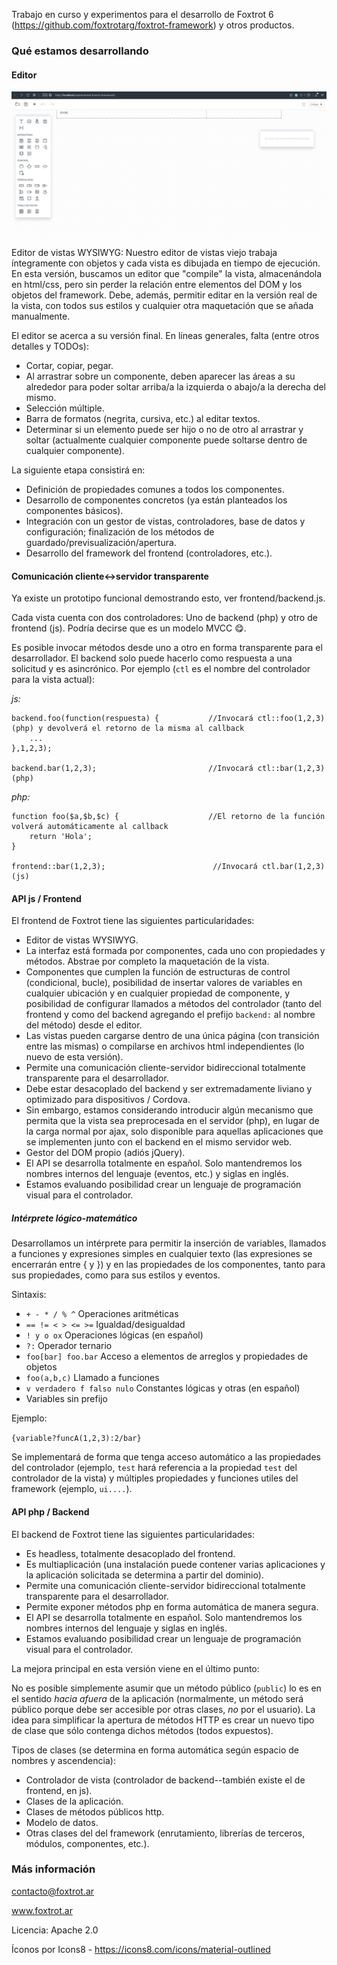 Trabajo en curso y experimentos para el desarrollo de Foxtrot 6 (https://github.com/foxtrotarg/foxtrot-framework) y otros productos. 

### Qué estamos desarrollando

#### Editor

![](img/editor.jpg)

Editor de vistas WYSIWYG: Nuestro editor de vistas viejo trabaja íntegramente con objetos y cada vista es dibujada en tiempo de ejecución. En esta versión, buscamos un editor que "compile" la vista, almacenándola en html/css, pero sin perder la relación entre elementos del DOM y los objetos del framework. Debe, además, permitir editar en la versión real de la vista, con todos sus estilos y cualquier otra maquetación que se añada manualmente.

El editor se acerca a su versión final. En líneas generales, falta (entre otros detalles y TODOs):
- Cortar, copiar, pegar.
- Al arrastrar sobre un componente, deben aparecer las áreas a su alrededor para poder soltar arriba/a la izquierda o abajo/a la derecha del mismo.
- Selección múltiple.
- Barra de formatos (negrita, cursiva, etc.) al editar textos.
- Determinar si un elemento puede ser hijo o no de otro al arrastrar y soltar (actualmente cualquier componente puede soltarse dentro de cualquier componente).

La siguiente etapa consistirá en:
- Definición de propiedades comunes a todos los componentes.
- Desarrollo de componentes concretos (ya están planteados los componentes básicos).
- Integración con un gestor de vistas, controladores, base de datos y configuración; finalización de los métodos de guardado/previsualización/apertura.
- Desarrollo del framework del frontend (controladores, etc.).

#### Comunicación cliente<->servidor transparente

Ya existe un prototipo funcional demostrando esto, ver frontend/backend.js.

Cada vista cuenta con dos controladores: Uno de backend (php) y otro de frontend (js). Podría decirse que es un modelo MVCC 😋.

Es posible invocar métodos desde uno a otro en forma transparente para el desarrollador. El backend solo puede hacerlo como respuesta a una solicitud y es asincrónico. Por ejemplo (`ctl` es el nombre del controlador para la vista actual):

_js:_

    backend.foo(function(respuesta) {           //Invocará ctl::foo(1,2,3) (php) y devolverá el retorno de la misma al callback
        ...
    },1,2,3);

    backend.bar(1,2,3);                         //Invocará ctl::bar(1,2,3) (php)

_php:_

    function foo($a,$b,$c) {                    //El retorno de la función volverá automáticamente al callback
        return 'Hola';
    }

    frontend::bar(1,2,3);                        //Invocará ctl.bar(1,2,3) (js)

#### API js / Frontend

El frontend de Foxtrot tiene las siguientes particularidades:

- Editor de vistas WYSIWYG.
- La interfaz está formada por componentes, cada uno con propiedades y métodos. Abstrae por completo la maquetación de la vista.
- Componentes que cumplen la función de estructuras de control (condicional, bucle), posibilidad de insertar valores de variables en cualquier ubicación y en cualquier propiedad de componente, y posibilidad de configurar llamados a métodos del controlador (tanto del frontend y como del backend agregando el prefijo `backend:` al nombre del método) desde el editor.
- Las vistas pueden cargarse dentro de una única página (con transición entre las mismas) o compilarse en archivos html independientes (lo nuevo de esta versión).
- Permite una comunicación cliente-servidor bidireccional totalmente transparente para el desarrollador.
- Debe estar desacoplado del backend y ser extremadamente liviano y optimizado para dispositivos / Cordova.
- Sin embargo, estamos considerando introducir algún mecanismo que permita que la vista sea preprocesada en el servidor (php), en lugar de la carga normal por ajax, solo disponible para aquellas aplicaciones que se implementen junto con el backend en el mismo servidor web.
- Gestor del DOM propio (adiós jQuery).
- El API se desarrolla totalmente en español. Solo mantendremos los nombres internos del lenguaje (eventos, etc.) y siglas en inglés.
- Estamos evaluando posibilidad crear un lenguaje de programación visual para el controlador.

##### Intérprete lógico-matemático

Desarrollamos un intérprete para permitir la inserción de variables, llamados a funciones y expresiones simples en cualquier texto (las expresiones se encerrarán entre { y }) y en las propiedades de los componentes, tanto para sus propiedades, como para sus estilos y eventos.

Sintaxis:

- `+ - * / % ^` Operaciones aritméticas
- `== != < > <= >=` Igualdad/desigualdad
- `! y o ox` Operaciones lógicas (en español)
- `?:` Operador ternario
- `foo[bar] foo.bar` Acceso a elementos de arreglos y propiedades de objetos
- `foo(a,b,c)` Llamado a funciones
- `v verdadero f falso nulo` Constantes lógicas y otras (en español)
- Variables sin prefijo

Ejemplo:

`{variable?funcA(1,2,3):2/bar}`

Se implementará de forma que tenga acceso automático a las propiedades del controlador (ejemplo, `test` hará referencia a la propiedad `test` del controlador de la vista) y múltiples propiedades y funciones utiles del framework (ejemplo, `ui....`).

#### API php / Backend

El backend de Foxtrot tiene las siguientes particularidades:

- Es headless, totalmente desacoplado del frontend.
- Es multiaplicación (una instalación puede contener varias aplicaciones y la aplicación solicitada se determina a partir del dominio).
- Permite una comunicación cliente-servidor bidireccional totalmente transparente para el desarrollador.
- Permite exponer métodos php en forma automática de manera segura.
- El API se desarrolla totalmente en español. Solo mantendremos los nombres internos del lenguaje y siglas en inglés.
- Estamos evaluando posibilidad crear un lenguaje de programación visual para el controlador.

La mejora principal en esta versión viene en el último punto:

No es posible simplemente asumir que un método público (`public`) lo es en el sentido _hacia afuera_ de la aplicación (normalmente, un método será público porque debe ser accesible por otras clases, _no_ por el usuario). La idea para simplificar la apertura de métodos HTTP es crear un nuevo tipo de clase que sólo contenga dichos métodos (todos expuestos).

Tipos de clases (se determina en forma automática según espacio de nombres y ascendencia):

- Controlador de vista (controlador de backend--también existe el de frontend, en js).
- Clases de la aplicación.
- Clases de métodos públicos http.
- Modelo de datos.
- Otras clases del del framework (enrutamiento, librerías de terceros, módulos, componentes, etc.).

### Más información

contacto@foxtrot.ar

www.foxtrot.ar

Licencia: Apache 2.0

Íconos por Icons8 - https://icons8.com/icons/material-outlined
